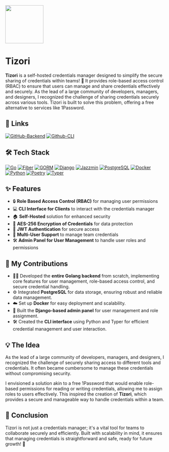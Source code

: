 <img src="https://i.imgur.com/fctXvHt.png" width="120" height="120" />

# Tizori

**Tizori** is a self-hosted credentials manager designed to simplify the secure sharing of credentials within teams! 🔐 It provides role-based access control (RBAC) to ensure that users can manage and share credentials effectively and securely. As the lead of a large community of developers, managers, and designers, I recognized the challenge of sharing credentials securely across various tools. Tizori is built to solve this problem, offering a free alternative to services like 1Password.

## 🔗 Links
[![GitHub-Backend](https://img.shields.io/badge/-Backend%20Repository-181717?style=for-the-badge&logo=github)](https://github.com/Dhruv9449/Tizori)
[![Github-CLI](https://img.shields.io/badge/-CLI%20Repository-181717?style=for-the-badge&logo=github)](https://tizori-docs.example.com)

## 🛠️ Tech Stack
[![Go](https://img.shields.io/badge/-Go-181717?style=for-the-badge&logo=go)](https://golang.org/)
[![Fiber](https://img.shields.io/badge/-Fiber-181717?style=for-the-badge&logo=gofiber)](https://gofiber.io/)
[![GORM](https://img.shields.io/badge/-GORM-181717?style=for-the-badge&logo=gorm)](https://gorm.io/)
[![Django](https://img.shields.io/badge/-Django-181717?style=for-the-badge&logo=django)](https://www.djangoproject.com/)
[![Jazzmin](https://img.shields.io/badge/-Jazzmin-181717?style=for-the-badge&logo=readthedocs)](https://jazzmin.readthedocs.io/en/latest/)
[![PostgreSQL](https://img.shields.io/badge/-PostgreSQL-181717?style=for-the-badge&logo=postgresql)](https://www.postgresql.org/)
[![Docker](https://img.shields.io/badge/-Docker-181717?style=for-the-badge&logo=docker)](https://www.docker.com/)
[![Python](https://img.shields.io/badge/-Python-181717?style=for-the-badge&logo=python)](https://www.python.org/)
[![Poetry](https://img.shields.io/badge/-Poetry-181717?style=for-the-badge&logo=poetry)](https://python-poetry.org/)
[![Typer](https://img.shields.io/badge/-Typer-181717?style=for-the-badge&logo=typer)](https://typer.tiangolo.com/)

<!-- ### Backend
- **Deployment**: Docker
- **Web API**: 
  - **Language**: Go
  - **Framework**: Fiber
  - **ORM**: GORM
  - **CLI Framework**: urfave/cli
  - **JWT**: golang-jwt
  - **UUID**: google/uuid
  - **AES Encryption**: crypto/aes
- **Admin Panel**:
  - **Language**: Python
  - **Framework**: Django
  - **Admin Template**: Jazzmin
- **Database**: PostgreSQL

### CLI
- **Language**: Python
- **Dependency Management**: Poetry
- **Framework**: Typer -->

## ✨ Features
- 🔒 **Role Based Access Control (RBAC)** for managing user permissions
- 💻 **CLI Interface for Clients** to interact with the credentials manager
- 🏠 **Self-Hosted** solution for enhanced security
- 🔐 **AES-256 Encryption of Credentials** for data protection
- 🔑 **JWT Authentication** for secure access
- 👥 **Multi-User Support** to manage team credentials
- 🛠️ **Admin Panel for User Management** to handle user roles and permissions

## 💼 My Contributions

- 👨‍💻 Developed the **entire Golang backend** from scratch, implementing core features for user management, role-based access control, and secure credential handling.
- ⚙️ Integrated **PostgreSQL** for data storage, ensuring robust and reliable data management.
- ☁️ Set up **Docker** for easy deployment and scalability.
- 🚀 Built the **Django-based admin panel** for user management and role assignment.
- 🛠️ Created the **CLI interface** using Python and Typer for efficient credential management and user interaction.

## 💡 The Idea
<p>

As the lead of a large community of developers, managers, and designers, I recognized the challenge of securely sharing access to different tools and credentials. It often became cumbersome to manage these credentials without compromising security.

</p>
<p>

I envisioned a solution akin to a free 1Password that would enable role-based permissions for reading or writing credentials, allowing me to assign roles to users effectively. This inspired the creation of **Tizori**, which provides a secure and manageable way to handle credentials within a team.

</p>

## 🚀 Conclusion

Tizori is not just a credentials manager; it's a vital tool for teams to collaborate securely and efficiently. Built with scalability in mind, it ensures that managing credentials is straightforward and safe, ready for future growth! 🌟
